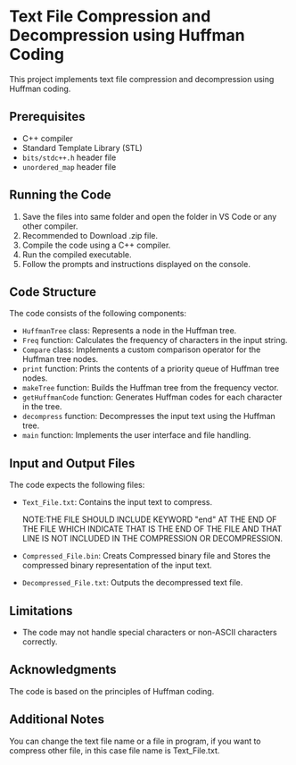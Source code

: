 
# Text File Compression and Decompression using Huffman Coding

This project implements text file compression and decompression using Huffman coding.

## Prerequisites

- C++ compiler
- Standard Template Library (STL)
- `bits/stdc++.h` header file
- `unordered_map` header file

## Running the Code
1. Save the files into same folder and open the folder in VS Code or any other compiler.
2. Recommended to Download .zip file.
3. Compile the code using a C++ compiler.
4. Run the compiled executable.
5. Follow the prompts and instructions displayed on the console.

## Code Structure

The code consists of the following components:

- `HuffmanTree` class: Represents a node in the Huffman tree.
- `Freq` function: Calculates the frequency of characters in the input string.
- `Compare` class: Implements a custom comparison operator for the Huffman tree nodes.
- `print` function: Prints the contents of a priority queue of Huffman tree nodes.
- `makeTree` function: Builds the Huffman tree from the frequency vector.
- `getHuffmanCode` function: Generates Huffman codes for each character in the tree.
- `decompress` function: Decompresses the input text using the Huffman tree.
- `main` function: Implements the user interface and file handling.

## Input and Output Files

The code expects the following files:

- `Text_File.txt`: Contains the input text to compress. 

  NOTE:THE FILE SHOULD INCLUDE KEYWORD "end" AT THE END OF THE FILE WHICH INDICATE THAT IS THE END OF THE FILE AND THAT LINE IS NOT INCLUDED IN THE COMPRESSION OR DECOMPRESSION.
- `Compressed_File.bin`: Creats Compressed binary file and Stores the compressed binary representation of the input text.
- `Decompressed_File.txt`: Outputs the decompressed text file.

## Limitations

- The code may not handle special characters or non-ASCII characters correctly.

## Acknowledgments

The code is based on the principles of Huffman coding.


## Additional Notes

You can change the text file name or a file in program, if you want to compress other file, in this case file name is Text_File.txt.
